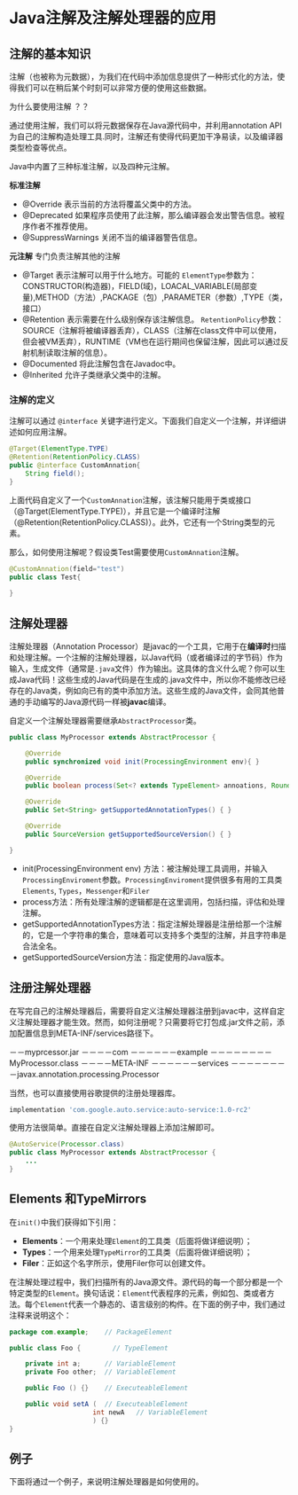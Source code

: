 # Java注解及注解处理器的应用

## 注解的基本知识



注解（也被称为元数据），为我们在代码中添加信息提供了一种形式化的方法，使得我们可以在稍后某个时刻可以非常方便的使用这些数据。 



为什么要使用注解 ？？ 

通过使用注解，我们可以将元数据保存在Java源代码中，并利用annotation API为自己的注解构造处理工具.同时，注解还有使得代码更加干净易读，以及编译器类型检查等优点。 


Java中内置了三种标准注解，以及四种元注解。 

**标准注解** 

- @Override 表示当前的方法将覆盖父类中的方法。 
- @Deprecated 如果程序员使用了此注解，那么编译器会发出警告信息。被程序作者不推荐使用。 
- @SuppressWarnings 关闭不当的编译器警告信息。 

**元注解**  专门负责注解其他的注解 

- @Target  表示注解可以用于什么地方。可能的 `ElementType`参数为：CONSTRUCTOR(构造器)，FIELD(域)，LOACAL_VARIABLE(局部变量),METHOD（方法）,PACKAGE（包）,PARAMETER（参数）,TYPE（类，接口） 
- @Retention  表示需要在什么级别保存该注解信息。 `RetentionPolicy`参数：SOURCE（注解将被编译器丢弃），CLASS（注解在class文件中可以使用，但会被VM丢弃），RUNTIME（VM也在运行期间也保留注解，因此可以通过反射机制读取注解的信息）。 
- @Documented  将此注解包含在Javadoc中。 
- @Inherited  允许子类继承父类中的注解。 



### 注解的定义

注解可以通过 `@interface` 关键字进行定义。下面我们自定义一个注解，并详细讲述如何应用注解。



```java
@Target(ElementType.TYPE)
@Retention(RetentionPolicy.CLASS)
public @interface CustomAnnation{
    String field();
}
```



上面代码自定义了一个`CustomAnnation`注解，该注解只能用于类或接口（@Target(ElementType.TYPE)），并且它是一个编译时注解（@Retention(RetentionPolicy.CLASS)）。此外，它还有一个String类型的元素。



那么，如何使用注解呢？假设类Test需要使用`CustomAnnation`注解。



```java
@CustomAnnation(field="test")
public class Test{
    
}
```



## 注解处理器

注解处理器（Annotation Processor）是javac的一个工具，它用于在**编译时**扫描和处理注解。一个注解的注解处理器，以Java代码（或者编译过的字节码）作为输入，生成文件（通常是`.java`文件）作为输出。这具体的含义什么呢？你可以生成Java代码！这些生成的Java代码是在生成的.java文件中，所以你不能修改已经存在的Java类，例如向已有的类中添加方法。这些生成的Java文件，会同其他普通的手动编写的Java源代码一样被**javac**编译。



自定义一个注解处理器需要继承`AbstractProcessor`类。



```java
public class MyProcessor extends AbstractProcessor {

    @Override
    public synchronized void init(ProcessingEnvironment env){ }

    @Override
    public boolean process(Set<? extends TypeElement> annoations, RoundEnvironment env) { }

    @Override
    public Set<String> getSupportedAnnotationTypes() { }

    @Override
    public SourceVersion getSupportedSourceVersion() { }

}
```



- init(ProcessingEnvironment env) 方法：被注解处理工具调用，并输入`ProcessingEnviroment`参数。`ProcessingEnviroment`提供很多有用的工具类`Elements`, `Types`，`Messenger`和`Filer`
- process方法：所有处理注解的逻辑都是在这里调用，包括扫描，评估和处理注解。
- getSupportedAnnotationTypes方法：指定注解处理器是注册给那一个注解的，它是一个字符串的集合，意味着可以支持多个类型的注解，并且字符串是合法全名。
- getSupportedSourceVersion方法：指定使用的Java版本。



## 注册注解处理器

在写完自己的注解处理器后，需要将自定义注解处理器注册到javac中，这样自定义注解处理器才能生效。然而，如何注册呢？只需要将它打包成.jar文件之前，添加配置信息到META-INF/services路径下。

－－myprcessor.jar
－－－－com
－－－－－－example
－－－－－－－－MyProcessor.class
－－－－META-INF
－－－－－－services
－－－－－－－－javax.annotation.processing.Processor





当然，也可以直接使用谷歌提供的注册处理器库。

```groovy
implementation 'com.google.auto.service:auto-service:1.0-rc2'
```

使用方法很简单。直接在自定义注解处理器上添加注解即可。

```java
@AutoService(Processor.class)
public class MyProcessor extends AbstractProcessor {
	...
}
```



## Elements 和TypeMirrors

在`init()`中我们获得如下引用：

- **Elements**：一个用来处理`Element`的工具类（后面将做详细说明）；
- **Types**：一个用来处理`TypeMirror`的工具类（后面将做详细说明）；
- **Filer**：正如这个名字所示，使用Filer你可以创建文件。

在注解处理过程中，我们扫描所有的Java源文件。源代码的每一个部分都是一个特定类型的`Element`。换句话说：`Element`代表程序的元素，例如包、类或者方法。每个`Element`代表一个静态的、语言级别的构件。在下面的例子中，我们通过注释来说明这个：



```java
package com.example;    // PackageElement

public class Foo {        // TypeElement

    private int a;      // VariableElement
    private Foo other;  // VariableElement

    public Foo () {}    // ExecuteableElement

    public void setA (  // ExecuteableElement
                     int newA   // VariableElement
                     ) {}
}
```



## 例子

下面将通过一个例子，来说明注解处理器是如何使用的。



